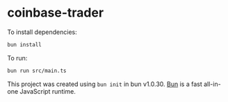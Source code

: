 # coinbase-trader

To install dependencies:

```bash
bun install
```

To run:

```bash
bun run src/main.ts
```

This project was created using `bun init` in bun v1.0.30. [Bun](https://bun.sh) is a fast all-in-one JavaScript runtime.
